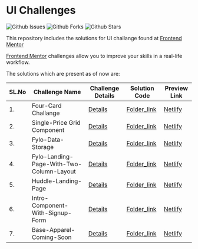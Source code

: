 # UI Challenges

![Github Issues](https://img.shields.io/github/issues/abhu-A-J/UI-Challanges)
![Github Forks](https://img.shields.io/github/forks/abhu-A-J/UI-Challanges)
![Github Stars](https://img.shields.io/github/stars/abhu-A-J/UI-Challanges)



This repository includes the solutions for UI challange found at [Frontend Mentor](https://www.frontendmentor.io)

[Frontend Mentor](https://www.frontendmentor.io) challenges allow you to improve your skills in a real-life workflow.



The solutions which are present as of now are:

|**SL.No**| **Challenge Name** | **Challenge Details**| **Solution Code**| **Preview Link**  
|------| -----------| -----------| ----------| ----------- |
1.| Four-Card Challange   | [Details](https://www.frontendmentor.io/challenges/four-card-feature-section-weK1eFYK) | [Folder_link](https://github.com/abhu-A-J/UI-Challanges/tree/master/Four-Card-Challenge) | [Netlify](https://elastic-cray-4bbc17.netlify.app/)|
2.| Single-Price Grid Component   | [Details](https://www.frontendmentor.io/challenges/single-price-grid-component-5ce41129d0ff452fec5abbbc) | [Folder_link](https://github.com/abhu-A-J/UI-Challanges/tree/master/single-price-grid-component) | [Netlify](https://elated-meitner-33ffee.netlify.app/)|
3.| Fylo-Data-Storage  | [Details](https://www.frontendmentor.io/challenges/fylo-data-storage-component-1dZPRbV5n) | [Folder_link](https://github.com/abhu-A-J/UI-Challanges/tree/master/Fylo-Data-Storage-Component) | [Netlify](https://angry-shirley-605ad6.netlify.app/)|
4.| Fylo-Landing-Page-With-Two-Column-Layout  | [Details](https://www.frontendmentor.io/challenges/fylo-landing-page-with-two-column-layout-5ca5ef041e82137ec91a50f5) | [Folder_link](https://github.com/abhu-A-J/UI-Challanges/tree/master/Fylo-Landing-Page-With-Two-Column-Layout) | [Netlify](https://boring-mccarthy-dd0ca8.netlify.app/)|
5.| Huddle-Landing-Page  | [Details](https://www.frontendmentor.io/challenges/huddle-landing-page-with-a-single-introductory-section-B_2Wvxgi0) | [Folder_link](https://github.com/abhu-A-J/UI-Challanges/tree/master/Huddle-Landing-Page) | [Netlify](https://happy-panini-ae52a6.netlify.app/)|
6.| Intro-Component-With-Signup-Form  | [Details](https://www.frontendmentor.io/challenges/intro-component-with-signup-form-5cf91bd49edda32581d28fd1) | [Folder_link](https://github.com/abhu-A-J/UI-Challanges/tree/master/Intro-Component-With-Signup-Form) | [Netlify](https://clever-lamarr-dad858.netlify.app/)|
7.| Base-Apparel-Coming-Soon  | [Details](https://www.frontendmentor.io/challenges/base-apparel-coming-soon-page-5d46b47f8db8a7063f9331a0) | [Folder_link](https://github.com/abhu-A-J/UI-Challanges/tree/master/Base-Apparel-Coming-Soon) | [Netlify](https://affectionate-heyrovsky-bb0c03.netlify.app/)|






